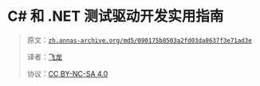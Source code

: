 # C# 和 .NET 测试驱动开发实用指南

> 原文：[`zh.annas-archive.org/md5/090175b8503a2fd03da8637f3e71ad3e`](https://zh.annas-archive.org/md5/090175b8503a2fd03da8637f3e71ad3e)
> 
> 译者：[飞龙](https://github.com/wizardforcel)
> 
> 协议：[CC BY-NC-SA 4.0](http://creativecommons.org/licenses/by-nc-sa/4.0/)